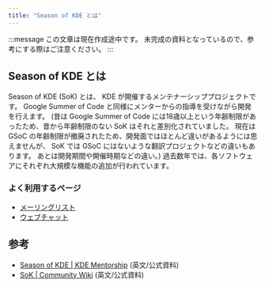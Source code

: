 ```yaml
---
title: "Season of KDE とは"
---
```

:::message
この文章は現在作成途中です。
未完成の資料となっているので、参考にする際はご注意ください。
:::

## Season of KDE とは
Season of KDE (SoK) とは、 KDE が開催するメンテナーシッププロジェクトです。
Google Summer of Code と同様にメンターからの指導を受けながら開発を行えます。
(昔は Google Summer of Code には18歳以上という年齢制限があったため、昔から年齢制限のない SoK はそれと差別化されていました。
現在は GSoC の年齢制限が撤廃されたため、開発面ではほとんど違いがあるようには思えませんが、 SoK では GSoC にはないような翻訳プロジェクトなどの違いもあります。
あとは開発期間や開催時期などの違い。)
過去数年では、各ソフトウェアにそれぞれ大規模な機能の追加が行われています。

### よく利用するページ
- [メーリングリスト](https://mail.kde.org/mailman/listinfo/kde-soc)
- [ウェブチャット](https://go.kde.org/matrix/#/#kde-soc:kde.org)

## 参考
- [Season of KDE | KDE Mentorship](https://mentorship.kde.org/sok/) (英文/公式資料)
- [SoK | Community Wiki](https://community.kde.org/SoK) (英文/公式資料)
